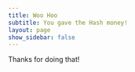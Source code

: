 ```yaml
---
title: Woo Hoo
subtitle: You gave the Hash money!
layout: page
show_sidebar: false
---
```


Thanks for doing that!